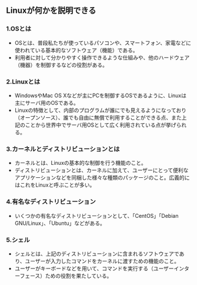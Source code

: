 ## Linuxが何かを説明できる

### 1.OSとは
* OSとは、普段私たちが使っているパソコンや、スマートフォン、家電などに使われている基本的なソフトウェア（機能）である。
* 利用者に対して分かりやすく操作できるような仕組みや、他のハードウェア（機器）を制御するなどの役割がある。

### 2.Linuxとは
* WindowsやMac OS Xなどが主にPCを制御するOSであるように、Linuxは主にサーバ用のOSである。
* Linuxの特徴として、内部のプログラムが誰にでも見えるようになっており（オープンソース）、誰でも自由に無償で利用することができる点、また上記のことから世界中でサーバ用OSとして広く利用されている点が挙げられる。

### 3.カーネルとディストリビューションとは
* カーネルとは、Linuxの基本的な制御を行う機能のこと。
* ディストリビューションとは、カーネルに加えて、ユーザーにとって便利なアプリケーションなどを同梱した様々な種類のパッケージのこと。広義的にはこれをLinuxと呼ぶことが多い。

### 4.有名なディストリビューション
* いくつかの有名なディストリビューションとして、「CentOS」「Debian GNU/Linux」、「Ubuntu」などがある。

### 5.シェル
* シェルとは、上記のディストリビューションに含まれるソフトウェアであり、ユーザーが入力したコマンドをカーネルに渡すための機能のこと。
* ユーザーがキーボードなどを用いて、コマンドを実行する（ユーザーインターフェース）ための役割を果たしている。